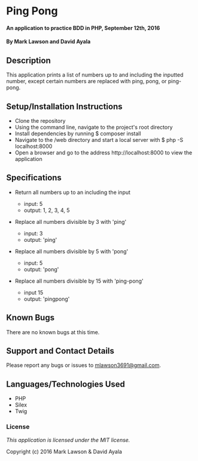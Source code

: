 # Ping Pong #

#### An application to practice BDD in PHP, September 12th, 2016

#### By Mark Lawson and David Ayala

## Description ##

This application prints a list of numbers up to and including the inputted number, except certain numbers are replaced with ping, pong, or ping-pong.

## Setup/Installation Instructions ##

* Clone the repository
* Using the command line, navigate to the project's root directory
* Install dependencies by running $ composer install
* Navigate to the /web directory and start a local server with $ php -S localhost:8000
* Open a browser and go to the address http://localhost:8000 to view the application

## Specifications ##

* Return all numbers up to an including the input
    * input: 5
    * output: 1, 2, 3, 4, 5

* Replace all numbers divisible by 3 with 'ping'
    * input: 3
    * output: 'ping'

* Replace all numbers divisible by 5 with 'pong'
    * input: 5
    * output: 'pong'

* Replace all numbers divisible by 15 with 'ping-pong'
    * input 15
    * output: 'pingpong'


## Known Bugs ##

There are no known bugs at this time.

## Support and Contact Details ##

Please report any bugs or issues to mlawson3691@gmail.com.

## Languages/Technologies Used ##

* PHP
* Silex
* Twig

### License ###

*This application is licensed under the MIT license.*

Copyright (c) 2016 Mark Lawson & David Ayala
